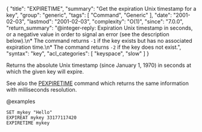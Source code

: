 {
  "title": "EXPIRETIME",
  "summary": "Get the expiration Unix timestamp for a key",
  "group": "generic",
  "tags": [
    "Command",
    "Generic"
  ],
  "date": "2001-02-03",
  "lastmod": "2001-02-03",
  "complexity": "O(1)",
  "since": "7.0.0",
  "return_summary": "@integer-reply: Expiration Unix timestamp in seconds, or a negative value in order to signal an error (see the description below).\n* The command returns `-1` if the key exists but has no associated expiration time.\n* The command returns `-2` if the key does not exist.",
  "syntax": "key",
  "acl_categories": [
    "keyspace",
    "slow"
  ]
}

Returns the absolute Unix timestamp (since January 1, 1970) in seconds at which the given key will expire.

See also the [PEXPIRETIME](/commands/pexpiretime) command which returns the same information with milliseconds resolution.

@examples

```cli
SET mykey "Hello"
EXPIREAT mykey 33177117420
EXPIRETIME mykey
```

